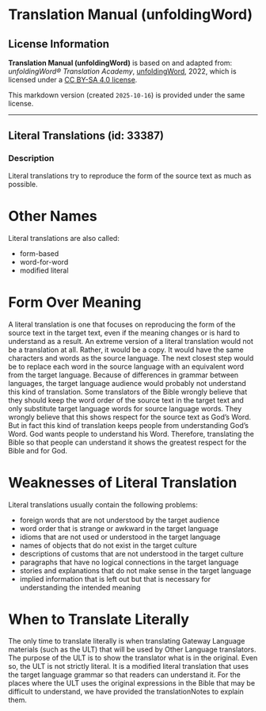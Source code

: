 # Translation Manual (unfoldingWord)

## License Information

**Translation Manual (unfoldingWord)** is based on and adapted from: _unfoldingWord® Translation Academy_, [unfoldingWord](https://unfoldingword.org/utw), 2022, which is licensed under a [CC BY-SA 4.0 license](https://creativecommons.org/licenses/by-sa/4.0/legalcode.en).

This markdown version (created `2025-10-16`) is provided under the same license.



--------------------------------

## Literal Translations (id: 33387)

### Description

Literal translations try to reproduce the form of the source text as much as possible.

Other Names
===========

Literal translations are also called:

* form\-based
* word\-for\-word
* modified literal

Form Over Meaning
=================

A literal translation is one that focuses on reproducing the form of the source text in the target text, even if the meaning changes or is hard to understand as a result. An extreme version of a literal translation would not be a translation at all. Rather, it would be a copy. It would have the same characters and words as the source language. The next closest step would be to replace each word in the source language with an equivalent word from the target language. Because of differences in grammar between languages, the target language audience would probably not understand this kind of translation. Some translators of the Bible wrongly believe that they should keep the word order of the source text in the target text and only substitute target language words for source language words. They wrongly believe that this shows respect for the source text as God’s Word. But in fact this kind of translation keeps people from understanding God’s Word. God wants people to understand his Word. Therefore, translating the Bible so that people can understand it shows the greatest respect for the Bible and for God.

Weaknesses of Literal Translation
=================================

Literal translations usually contain the following problems:

* foreign words that are not understood by the target audience
* word order that is strange or awkward in the target language
* idioms that are not used or understood in the target language
* names of objects that do not exist in the target culture
* descriptions of customs that are not understood in the target culture
* paragraphs that have no logical connections in the target language
* stories and explanations that do not make sense in the target language
* implied information that is left out but that is necessary for understanding the intended meaning

When to Translate Literally
===========================

The only time to translate literally is when translating Gateway Language materials (such as the ULT) that will be used by Other Language translators. The purpose of the ULT is to show the translator what is in the original. Even so, the ULT is not strictly literal. It is a modified literal translation that uses the target language grammar so that readers can understand it. For the places where the ULT uses the original expressions in the Bible that may be difficult to understand, we have provided the translationNotes to explain them.



